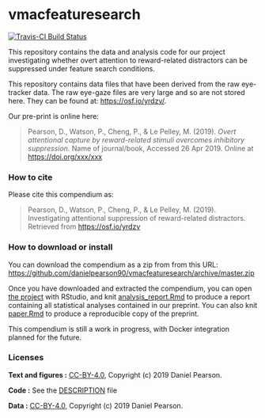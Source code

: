 
<!-- README.md is generated from README.Rmd. Please edit that file -->
vmacfeaturesearch
=================

[![Travis-CI Build Status](https://travis-ci.org/danielpearson90/vmacfeaturesearch.svg?branch=master)](https://travis-ci.org/danielpearson90/vmacfeaturesearch)

This repository contains the data and analysis code for our project investigating whether overt attention to reward-related distractors can be suppressed under feature search conditions.

This repository contains data files that have been derived from the raw eye-tracker data. The raw eye-gaze files are very large and so are not stored here. They can be found at: <https://osf.io/yrdzv/>.

Our pre-print is online here:

> Pearson, D., Watson, P., Cheng, P., & Le Pelley, M. (2019). *Overt attentional capture by reward-related stimuli overcomes inhibitory suppression*. Name of journal/book, Accessed 26 Apr 2019. Online at <https://doi.org/xxx/xxx>

### How to cite

Please cite this compendium as:

> Pearson, D., Watson, P., Cheng, P., & Le Pelley, M. (2019). Investigating attentional suppression of reward-related distractors. Retrieved from <https://osf.io/yrdzv>

### How to download or install

You can download the compendium as a zip from from this URL: <https://github.com/danielpearson90/vmacfeaturesearch/archive/master.zip>

Once you have downloaded and extracted the compendium, you can open [the project](vmacfeaturesearch.Rproj) with RStudio, and knit [analysis\_report.Rmd](analysis/analysis_report.Rmd) to produce a report containing all statistical analyses contained in our preprint. You can also knit [paper.Rmd](analysis/paper/paper.Rmd) to produce a reproducible copy of the preprint.

This compendium is still a work in progress, with Docker integration planned for the future.

### Licenses

**Text and figures :** [CC-BY-4.0](http://creativecommons.org/licenses/by/4.0/), Copyright (c) 2019 Daniel Pearson.

**Code :** See the [DESCRIPTION](DESCRIPTION) file

**Data :** [CC-BY-4.0](http://creativecommons.org/licenses/by/4.0/), Copyright (c) 2019 Daniel Pearson.
